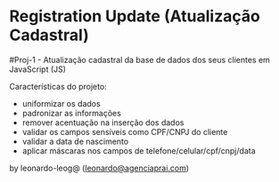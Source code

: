 # Registration Update (Atualização Cadastral)
 <!-- Projeto voltado para uso na plataforma e-commerce OpenCart -->
 
 #Proj-1 - Atualização cadastral da base de dados dos seus clientes em JavaScript (JS)

 Características do projeto:

 - uniformizar os dados
 - padronizar as informações
 - remover acentuação na inserção dos dados
 - validar os campos sensíveis como CPF/CNPJ do cliente
 - validar a data de nascimento
 - aplicar máscaras nos campos de telefone/celular/cpf/cnpj/data 

 by leonardo-leog@ (leonardo@agenciaprai.com)